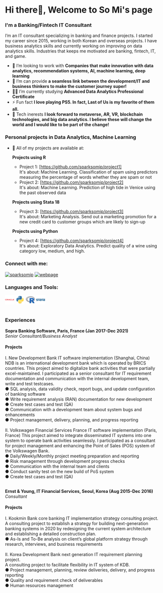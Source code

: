 # <h1 align="left">Hi there👋, Welcome to So Mi's page</h1>
<h3 align="left">I'm a Banking/Fintech IT Consultant</h3>

I’m an IT consultant specializing in banking and finance projects. I started my career since 2015, working in both Korean and overseas projects. I have business analytics skills and currently working on improving on data analytics skills. Industries that keeps me motivated are banking, fintech, IT, and game. <br>

- 👯 I’m looking to work with **Companies that make innovation with data analytics, recommendation systems, AI, machine learning, deep learning**<br>
- 🌱 I’m can provide **a seamless link between the development/IT and business thinkers to make the customer journey super!** <br>
- 👨‍💻 I’m currently studying **Advanced Data Analytics Professional Certificate** <br>
- ⚡ Fun fact **I love playing PS5. In fact, Last of Us is my favorite of them all.** <br>
- 💙 Tech inerests **I look forward to metaverse, AR, VR, blockchain technologies, and big data analytics. I believe these will change the world and I would like to be part of the change!** <br>

<h3 align="left">Personal projects in Data Analytics, Machine Learning</h3>

- 📝 All of my projects are available at:<br>

  **Projects using R**<br>
  - Project 1: [https://github.com/sparksomip/project1]<br>
    It's about: Machine Learning. Classification of spam using predictors measuring the percentage of words whether they are spam or not<br>
  - Project 2: [https://github.com/sparksomip/project2]<br>
    It's about: Machine Learning. Prediction of high tide in Venice using the past observed data

  **Projects using Stata 18**<br>
  - Project 3: [https://github.com/sparksomip/project3]<br>
    It's about: Marketing Analysis. Send out a marketing promotion for a new credit card to customer groups which are likely to sign-up<br>

  **Projects using Python**<br>
  - Project 4: [https://github.com/sparksomip/project4]<br>
    It's about: Exploratory Data Analytics. Predict quality of a wine using category low, medium, and high.<br>
  
<h3 align="left">Connect with me:</h3>
<p align="left">
<a href="https://linkedin.com/in/sparksomip" target="blank"><img align="center" src="https://raw.githubusercontent.com/rahuldkjain/github-profile-readme-generator/master/src/images/icons/Social/linked-in-alt.svg" alt="sparksomip" height="20" width="30" /></a> 
<a href="https://somipark.creatorlink.net/" target="blank"><img align="center" src="https://upload.wikimedia.org/wikipedia/commons/8/87/Globe_icon_2.svg" alt="webpage" height="20" width="20" /></a>
</p>

<h3 align="left">Languages and Tools:</h3>
<p align="left"><a href="https://www.oracle.com/" target="_blank" rel="noreferrer"><img src="https://raw.githubusercontent.com/devicons/devicon/master/icons/oracle/oracle-original.svg" alt="oracle" width="30" height="30"/></a>        <a href="https://www.python.org" target="_blank" rel="noreferrer"><img src="https://raw.githubusercontent.com/devicons/devicon/master/icons/python/python-original.svg" alt="python" width="30" height="30"/></a>        <a href="https://www.r-project.org" target="_blank" rel="noreferrer"><img src="https://raw.githubusercontent.com/devicons/devicon/master/icons/r/r-original.svg" alt="r" width="30" height="30"/></a>        <a href="https://www.stata.com/" target="_blank" rel="noreferrer"><img src="https://github.com/devicons/devicon/blob/master/icons/stata/stata-original-wordmark.svg" alt="stata" width="30" height="30"/></a></p>

# <h3 align="left">Experiences</h3>
**Sopra Banking Software, Paris, France (Jan 2017-Dec 2021)**<br>
_Senior Consultant/Business Analyst_

<h4>Projects</h4>
I. New Development Bank IT software implementation (Shanghai, China) NDB is an international development bank which is operated by BRICS countries. This project aimed to digitalize bank activities that were partially excel-maintained. I participated as a senior consultant for IT requirement documentation and communication with the internal development team, write and test testcases.<br>
● SQL analysis, data validity check, report bugs, and update configuration of banking software<br>
● Write requirement analysis (RAN) documentation for new development<br>
● Create test cases and test (QA)<br>
● Communication with a development team about system bugs and enhancements<br>
● Project management, delivery, planning, and progress reporting<br>
<br>
II. Volkswagen Financial Services France IT software implementation (Paris, France) This project aimed to integrate disseminated IT systems into one system to operate bank activities seamlessly. I participated as a consultant for project management and enhancing the Point of Sales (POS) system of the Volkswagen Bank.<br>
● Daily/Weekly/Monthly project meeting preparation and reporting<br>
● Risk management through development progress checks<br>
● Communication with the internal team and clients<br>
● Conduct sanity test on the new build of PoS system<br>
● Create test cases and test (QA)<br>
<br>

**Ernst & Young, IT Financial Services, Seoul, Korea (Aug 2015-Dec 2016)**<br>
_Consultant_

<h4>Projects</h4>
I. Kookmin Bank core banking IT implementation strategy consulting project.<br>
A consulting project to establish a strategy for building next-generation banking systems in 2020 by redesigning the current system architecture and establishing a detailed construction plan.<br>
● As-Is and To-Be analysis on client’s global platform strategy through research, interviews, and business requirements<br>
<br>
II. Korea Development Bank next generation IT requirement planning project.<br>
A consulting project to facilitate flexibility in IT system of KDB.<br>
● Project management, planning, review deliveries, delivery, and progress reporting<br>
● Quality and requirement check of deliverables<br>
● Human resources management<br>
  
<!---
sparksomip/sparksomip is a ✨ special ✨ repository because its `README.md` (this file) appears on your GitHub profile.
You can click the Preview link to take a look at your changes.
--->
